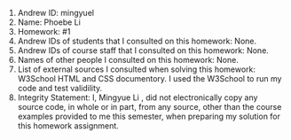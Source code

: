 1) Andrew ID: mingyuel
2) Name: Phoebe Li
3) Homework: #1
4) Andrew IDs of students that I consulted on this homework: None. 
5) Andrew IDs of course staff that I consulted on this homework: None. 
6) Names of other people I consulted on this homework: None. 
7) List of external sources I consulted when solving this homework: W3School HTML and CSS documentory. I used the W3School to run my code and test validility.
8) Integrity Statement: I, Mingyue Li , did not electronically copy any
source code, in whole or in part, from any source, other than the course
examples provided to me this semester, when preparing my solution for this
homework assignment.
